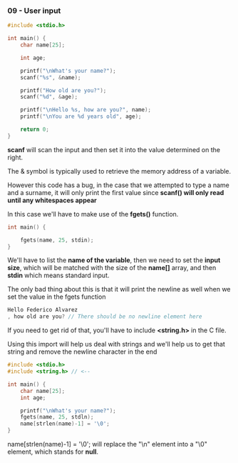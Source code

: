 ### 09 - User input

```c
#include <stdio.h>

int main() {
	char name[25];

 	int age;

  	printf("\nWhat's your name?");
   	scanf("%s", &name);

    printf("How old are you?");
    scanf("%d", &age);

    printf("\nHello %s, how are you?", name);
    printf("\nYou are %d years old", age);

    return 0;
}
```

**scanf** will scan the input and then set it into the value determined on the right.

The & symbol is typically used to retrieve the memory address of a variable.

However this code has a bug, in the case that we attempted to type a name and a surname, it will only print the first value since **scanf() will only read until any whitespaces appear**

In this case we'll have to make use of the **fgets()** function.

```c
int main() {

 	fgets(name, 25, stdin);
}
```

We'll have to list the **name of the variable**, then we need to set the **input size**, which will be matched with the size of the **name[]** array, and then **stdin** which means standard input.

The only bad thing about this is that it will print the newline as well when we set the value in the fgets function

```c
Hello Federico Alvarez
, how old are you? // There should be no newline element here
```

If you need to get rid of that, you'll have to include **<string.h>** in the C file.

Using this import will help us deal with strings and we'll help us to get that string and remove the newline character in the end

```c
#include <stdio.h>
#include <string.h> // <--

int main() {
	char name[25];
	int age;

 	printf("\nWhat's your name?");
  	fgets(name, 25, stdln);
   	name[strlen(name)-1] = '\0';
}

```

name[strlen(name)-1] = '\0'; will replace the "\n" element into a "\0" element, which stands for **null**.